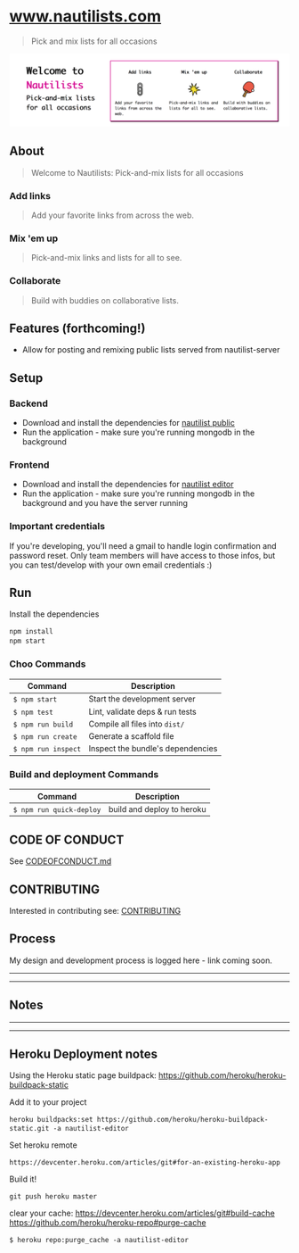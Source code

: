 # www.nautilists.com

> Pick and mix lists for all occasions

![nautilist header image - nautilists.com](assets/nautilists-header.png)

## About 
> Welcome to Nautilists: Pick-and-mix lists for all occasions

### Add links
> Add your favorite links from across the web.

### Mix 'em up
> Pick-and-mix links and lists for all to see.


### Collaborate
> Build with buddies on collaborative lists.


## Features (forthcoming!)

- Allow for posting and remixing public lists served from nautilist-server

## Setup

### Backend

* Download and install the dependencies for [nautilist public](https://github.com/nautilist/nautilist-public)
* Run the application - make sure you're running mongodb in the background

### Frontend

* Download and install the dependencies for [nautilist editor](https://github.com/nautilist/nautilist-editor)
* Run the application - make sure you're running mongodb in the background and you have the server running

### Important credentials
If you're developing, you'll need a gmail to handle login confirmation and password reset. Only team members will have access to those infos, but you can test/develop with your own email credentials :) 


## Run

Install the dependencies

```sh
npm install
npm start
```

### Choo Commands
Command                | Description                                      |
-----------------------|--------------------------------------------------|
`$ npm start`          | Start the development server
`$ npm test`           | Lint, validate deps & run tests
`$ npm run build`      | Compile all files into `dist/`
`$ npm run create`     | Generate a scaffold file
`$ npm run inspect`    | Inspect the bundle's dependencies

### Build and deployment Commands

Command                   | Description                                      |
--------------------------|--------------------------------------------------|
`$ npm run quick-deploy`  | build and deploy to heroku


## CODE OF CONDUCT

See [CODEOFCONDUCT.md](CODEOFCONDUCT.md)

## CONTRIBUTING

Interested in contributing see: [CONTRIBUTING](CONTRIBUTING.md)

## Process

My design and development process is logged here - link coming soon.

***
***
## Notes
***
***
## Heroku Deployment notes

Using the Heroku static page buildpack: https://github.com/heroku/heroku-buildpack-static

Add it to your project
```
heroku buildpacks:set https://github.com/heroku/heroku-buildpack-static.git -a nautilist-editor
```

Set heroku remote
```
https://devcenter.heroku.com/articles/git#for-an-existing-heroku-app
```

Build it!
```
git push heroku master
```

clear your cache:
https://devcenter.heroku.com/articles/git#build-cache 
https://github.com/heroku/heroku-repo#purge-cache
```
$ heroku repo:purge_cache -a nautilist-editor
```
